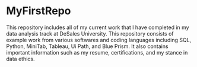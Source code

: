 # MyFirstRepo
This repository includes all of my current work that I have completed in my data analysis track at DeSales University. This repository consists of example work from various softwares and coding languages including SQL, Python, MiniTab, Tableau, Ui Path, and Blue Prism. It also contains important information such as my resume, certifications, and my stance in data ethics.
